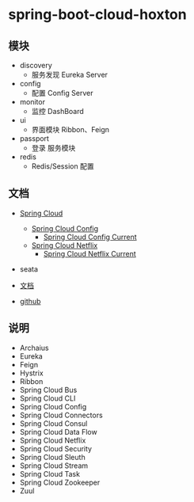 # spring-boot-cloud-hoxton

## 模块

- discovery
    - 服务发现 Eureka Server
- config
    - 配置 Config Server
- monitor
    - 监控 DashBoard
- ui
    - 界面模块 Ribbon、Feign
- passport
    - 登录 服务模块
- redis
    - Redis/Session 配置

## 文档

- [Spring Cloud](https://spring.io/projects/spring-cloud)
    - [Spring Cloud Config](https://spring.io/projects/spring-cloud-config)
        - [Spring Cloud Config Current](https://docs.spring.io/spring-cloud-config/docs/2.2.6.RELEASE/reference/html/)
    - [Spring Cloud Netflix](https://spring.io/projects/spring-cloud-netflix)
        - [Spring Cloud Netflix Current](https://docs.spring.io/spring-cloud-netflix/docs/2.2.6.RELEASE/reference/html/)

- seata
- [文档](https://seata.io/zh-cn)
- [github](https://github.com/seata/seata)

## 说明

- Archaius
- Eureka
- Feign
- Hystrix
- Ribbon
- Spring Cloud Bus
- Spring Cloud CLI
- Spring Cloud Config
- Spring Cloud Connectors
- Spring Cloud Consul
- Spring Cloud Data Flow
- Spring Cloud Netflix
- Spring Cloud Security
- Spring Cloud Sleuth
- Spring Cloud Stream
- Spring Cloud Task
- Spring Cloud Zookeeper
- Zuul
